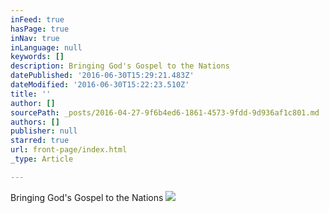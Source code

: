 ```yaml
---
inFeed: true
hasPage: true
inNav: true
inLanguage: null
keywords: []
description: Bringing God's Gospel to the Nations
datePublished: '2016-06-30T15:29:21.483Z'
dateModified: '2016-06-30T15:22:23.510Z'
title: ''
author: []
sourcePath: _posts/2016-04-27-9f6b4ed6-1861-4573-9fdd-9d936af1c801.md
authors: []
publisher: null
starred: true
url: front-page/index.html
_type: Article

---
```

Bringing God's Gospel to the Nations
![](https://the-grid-user-content.s3-us-west-2.amazonaws.com/bf5adff6-5aa4-4eb6-8de3-43dc32af0923.jpg)